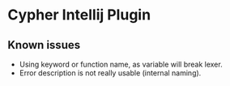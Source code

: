Cypher Intellij Plugin
======================

## Known issues

* Using keyword or function name, as variable will break lexer.
* Error description is not really usable (internal naming).
